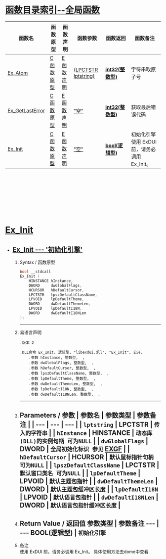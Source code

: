 # <a href="./index.md">**函数目录索引--全局函数**</a> #

| **函数名** | **函数原型** | **函数声明** | **函数参数** | **函数返回** | **函数备注** |
| ----- | ----- | ----- | ----- | ----- | ----- |
| <a id="index1">[Ex_Atom](./Ex_Atom.md#fun)</a> | [C函数原型](./Ex_Atom.md?#1) | [E函数声明](./Ex_Atom.md?#2) | [(LPCTSTR lptstring)](./Ex_Atom.md?#3) | [**int32(整数型)**](./Ex_Atom.md?#4) | 字符串取原子号 |
| <a id="index2">[Ex_GetLastError](./Ex_GetLastError.md?#fun)</a> | [C函数原型](./Ex_GetLastError.md?#1) | [E函数声明](./Ex_GetLastError.md?#2) | ["空"]() | [**int32(整数型)**](./Ex_GetLastError.md?#4) | 获取最后错误代码 |
| <a id="index3">[Ex_Init](./Ex_Init.md?#fun)</a> | [C函数原型](./Ex_Init.md?#1) | [E函数声明](./Ex_Init.md?#2) | ["空"]() | [**bool(逻辑型)**](./Ex_Init.md?#4) | 初始化引擎<br>使用 ExDUI 前，请务必调用 Ex_Init。 |



<br><br><br>
=====================================================================
[^_^]:我是Ex_Init --- '初始化引擎'
# <a id="fun3">[**Ex_Init**](#index3)</a>

* ## [Ex_Init --- '初始化引擎'](#index3)
  
    1. <a id="fun3.1">Syntax / 函数原型</a>
        ```C++
        bool __stdcall 
        Ex_Init (
            HINSTANCE hInstance,
            DWORD     dwGlobalFlags,
            HCURSOR   hDefaultCursor,
            LPCTSTR   lpszDefaultClassName,
            LPVOID    lpDefaultTheme,
            DWORD     dwDefaultThemeLen,
            LPVOID    lpDefaultI18N,
            DWORD     dwDefaultI18NLen
        );
        ```
        ---
    2. <a id="fun3.2">易语言声明</a>
        ```Elang
        .版本 2

        .DLL命令 Ex_Init, 逻辑型, "libexdui.dll", "Ex_Init", 公开,
            .参数 hInstance, 整数型,  ,
            .参数 dwGlobalFlags, 整数型,  ,
            .参数 hDefaultCursor, 整数型,  ,
            .参数 lpszDefaultClassName, 整数型,  ,
            .参数 lpDefaultTheme, 整数型,  ,
            .参数 dwDefaultThemeLen, 整数型,  ,
            .参数 lpDefaultI18N, 整数型,  ,
            .参数 dwDefaultI18NLen, 整数型,  ,
        ```
        ---
    3. <a id="fun3.3">Parameters / 参数</a>
        | 参数名 | 参数类型 | 参数备注 |
        | --- | --- | --- |
        | `lptstring` | **LPCTSTR** | `传入的字符串` |
        | `hInstance` | **HINSTANCE** | `动态库(DLL)的实例句柄 可为NULL` |
        | `dwGlobalFlags` | **DWORD** | `全局初始化标识 参见` [EXGF](../../const/EXGF.md) |
        | `hDefaultCursor` | **HCURSOR** | `默认鼠标指针句柄 可为NULL` |
        | `lpszDefaultClassName` | **LPCTSTR** | `默认窗口类名 可为NULL` |
        | `lpDefaultTheme` | **LPVOID** | `默认主题包指针` |
        | `dwDefaultThemeLen` | **DWORD** | `默认主题包缓冲区长度` |
        | `lpDefaultI18N` | **LPVOID** | `默认语言包指针`  |
        | `dwDefaultI18NLen` | **DWORD** | `默认语言包指针缓冲区长度` |
        ---

    4. <a id="fun3.4">Return Value / 返回值</a>
        参数类型 | 参数备注 
        --- | ---
        BOOL(逻辑型) | `初始化引擎`
        ---
    5. 备注<br>
        使用 ExDUI 前，请务必调用 Ex_Init。
        具体使用方法去dome中查看




